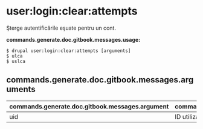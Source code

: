 # user:login:clear:attempts
Şterge autentificările eşuate pentru un cont.

**commands.generate.doc.gitbook.messages.usage:**
```
$ drupal user:login:clear:attempts [arguments]
$ ulca  
$ uslca  
```

## commands.generate.doc.gitbook.messages.arguments
commands.generate.doc.gitbook.messages.argument | commands.generate.doc.gitbook.messages.details
---------|-------------
uid | ID utilizator.
